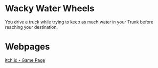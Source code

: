 # Wacky Water Wheels
You drive a truck while trying to keep as much water in your Trunk before reaching your destination.

# Webpages
[itch.io - Game Page](https://maya-dk.itch.io/wacky-water-wheels)
